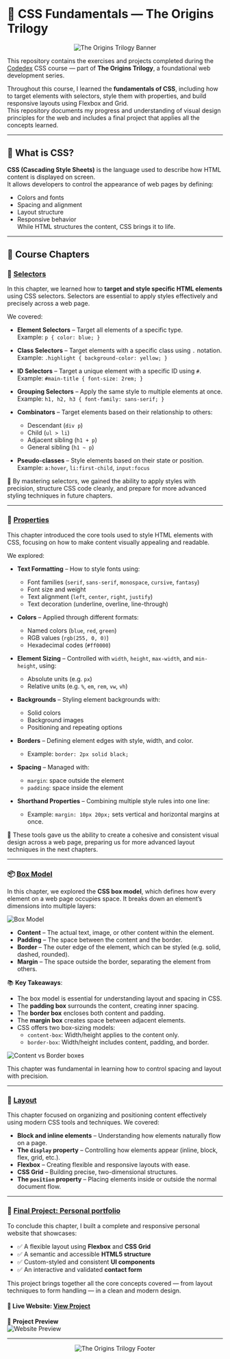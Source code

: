 # 🎨 CSS Fundamentals — The Origins Trilogy

<p align="center">
  <img src="README-assets/img.png" alt="The Origins Trilogy Banner" />
</p>

This repository contains the exercises and projects completed during the [Codedex](https://www.codedex.io/@CrisU8) CSS course — part of **The Origins Trilogy**, a foundational web development series.

Throughout this course, I learned the **fundamentals of CSS**, including how to target elements with selectors, style them with properties, and build responsive layouts using Flexbox and Grid.  
This repository documents my progress and understanding of visual design principles for the web and includes a final project that applies all the concepts learned.

---

## 🎨 What is CSS?

**CSS (Cascading Style Sheets)** is the language used to describe how HTML content is displayed on screen.  
It allows developers to control the appearance of web pages by defining:
- Colors and fonts
- Spacing and alignment
- Layout structure
- Responsive behavior  
  While HTML structures the content, CSS brings it to life.

---

## 📘 Course Chapters

### 🔎 [Selectors](./01-selectors)
In this chapter, we learned how to **target and style specific HTML elements** using CSS selectors. Selectors are essential to apply styles effectively and precisely across a web page.

We covered:

- **Element Selectors** – Target all elements of a specific type.  
  Example: `p { color: blue; }`

- **Class Selectors** – Target elements with a specific class using `.` notation.  
  Example: `.highlight { background-color: yellow; }`

- **ID Selectors** – Target a unique element with a specific ID using `#`.  
  Example: `#main-title { font-size: 2rem; }`

- **Grouping Selectors** – Apply the same style to multiple elements at once.  
  Example: `h1, h2, h3 { font-family: sans-serif; }`

- **Combinators** – Target elements based on their relationship to others:
    - Descendant (`div p`)
    - Child (`ul > li`)
    - Adjacent sibling (`h1 + p`)
    - General sibling (`h1 ~ p`)

- **Pseudo-classes** – Style elements based on their state or position.  
  Example: `a:hover`, `li:first-child`, `input:focus`

🎯 By mastering selectors, we gained the ability to apply styles with precision, structure CSS code cleanly, and prepare for more advanced styling techniques in future chapters.

---

### 🎨 [Properties](./02-properties)
This chapter introduced the core tools used to style HTML elements with CSS, focusing on how to make content visually appealing and readable.

We explored:

- **Text Formatting** – How to style fonts using:
    - Font families (`serif`, `sans-serif`, `monospace`, `cursive`, `fantasy`)
    - Font size and weight
    - Text alignment (`left`, `center`, `right`, `justify`)
    - Text decoration (underline, overline, line-through)

- **Colors** – Applied through different formats:
    - Named colors (`blue`, `red`, `green`)
    - RGB values (`rgb(255, 0, 0)`)
    - Hexadecimal codes (`#ff0000`)

- **Element Sizing** – Controlled with `width`, `height`, `max-width`, and `min-height`, using:
    - Absolute units (e.g. `px`)
    - Relative units (e.g. `%`, `em`, `rem`, `vw`, `vh`)

- **Backgrounds** – Styling element backgrounds with:
    - Solid colors
    - Background images
    - Positioning and repeating options

- **Borders** – Defining element edges with style, width, and color.
    - Example: `border: 2px solid black;`

- **Spacing** – Managed with:
    - `margin`: space outside the element
    - `padding`: space inside the element

- **Shorthand Properties** – Combining multiple style rules into one line:
    - Example: `margin: 10px 20px;` sets vertical and horizontal margins at once.

🎯 These tools gave us the ability to create a cohesive and consistent visual design across a web page, preparing us for more advanced layout techniques in the next chapters.

---

### 📦 [Box Model](./03-boxmodel)
In this chapter, we explored the **CSS box model**, which defines how every element on a web page occupies space. It breaks down an element’s dimensions into multiple layers:

![Box Model](README-assets/boxmodel.png)

- **Content** – The actual text, image, or other content within the element.
- **Padding** – The space between the content and the border.
- **Border** – The outer edge of the element, which can be styled (e.g. solid, dashed, rounded).
- **Margin** – The space outside the border, separating the element from others.

📚 **Key Takeaways**:
- The box model is essential for understanding layout and spacing in CSS.
- The **padding box** surrounds the content, creating inner spacing.
- The **border box** encloses both content and padding.
- The **margin box** creates space between adjacent elements.
- CSS offers two box-sizing models:
    - `content-box`: Width/height applies to the content only.
    - `border-box`: Width/height includes content, padding, and border.

![Content vs Border boxes](README-assets/border-content-box.png)


This chapter was fundamental in learning how to control spacing and layout with precision.

---

### 🧱 [Layout](./04-layout)
This chapter focused on organizing and positioning content effectively using modern CSS tools and techniques. We covered:

- **Block and inline elements** – Understanding how elements naturally flow on a page.
- **The `display` property** – Controlling how elements appear (inline, block, flex, grid, etc.).
- **Flexbox** – Creating flexible and responsive layouts with ease.
- **CSS Grid** – Building precise, two-dimensional structures.
- **The `position` property** – Placing elements inside or outside the normal document flow.


---

### 🚀 [Final Project: Personal portfolio](./final_project)

To conclude this chapter, I built a complete and responsive personal website that showcases:

- ✅ A flexible layout using **Flexbox** and **CSS Grid**
- ✅ A semantic and accessible **HTML5 structure**
- ✅ Custom-styled and consistent **UI components**
- ✅ An interactive and validated **contact form**

This project brings together all the core concepts covered — from layout techniques to form handling — in a clean and modern design.

#### 🔗 Live Website: [View Project](https://www.codedex.io/jkdCvi30fTvSsyZ6c12p/live)

📸 **Project Preview**  
![Website Preview](README-assets/css_final_project.gif)

---

<p align="center">
  <img src="README-assets/img.png" alt="The Origins Trilogy Footer" />
</p>
